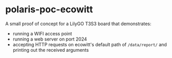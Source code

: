 # polaris-poc-ecowitt

A small proof of concept for a LilyGO T3S3 board that demonstrates:
- running a WIFI access point
- running a web server on port 2024
- accepting HTTP requests on ecowitt's default path of `/data/report/` and printing out the received arguments